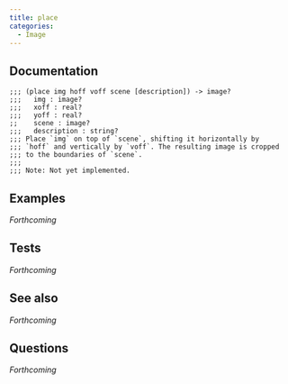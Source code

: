 ```yaml
---
title: place
categories: 
  - Image
---
```

## Documentation

```
;;; (place img hoff voff scene [description]) -> image?
;;;   img : image?
;;;   xoff : real?
;;;   yoff : real?
;;    scene : image?
;;;   description : string?
;;; Place `img` on top of `scene`, shifting it horizontally by
;;; `hoff` and vertically by `voff`. The resulting image is cropped
;;; to the boundaries of `scene`.
;;;
;;; Note: Not yet implemented.
```

## Examples

_Forthcoming_

## Tests

_Forthcoming_

## See also

_Forthcoming_

## Questions

_Forthcoming_
